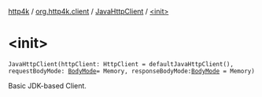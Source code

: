 [http4k](../../index.md) / [org.http4k.client](../index.md) / [JavaHttpClient](index.md) / [&lt;init&gt;](./-init-.md)

# &lt;init&gt;

`JavaHttpClient(httpClient: HttpClient = defaultJavaHttpClient(), requestBodyMode: `[`BodyMode`](../../org.http4k.core/-body-mode/index.md)` = Memory, responseBodyMode: `[`BodyMode`](../../org.http4k.core/-body-mode/index.md)` = Memory)`

Basic JDK-based Client.

